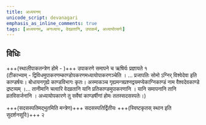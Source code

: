```yaml
---
title: अध्ययनम्
unicode_script: devanagari
emphasis_as_inline_comments: true
tags: [अध्ययनम्, अनध्यायः, वेदव्रतानि, उपाकर्म, अध्यायोत्सर्गः]
---
```


## विधिः
+++(स्थालीपाकतन्त्रेण होमे - )+++ उपाकरणे समापने च ऋषिर्यः प्रज्ञायते १  
(टीकाभ्याम् - द्विविधमुपाकरणम्काण्डोपकरणमध्यायोपाकरणञ्चेति । …
प्रजापतिः सोमो ऽग्निर् विश्वेदेवा इति काण्डर्षयः। बोधायनगृह्ये काण्डविभागः कृतः। अस्माकञ्च गृह्यमन्त्रप्रश्नद्वयमप्येकाग्निकाण्डं नाम वैश्वदेवकाण्डे द्रष्टव्यम् ।…
तानीमानि चत्वारि वेदव्रतानि यानि प्रतिकाण्डमुपाकरणानि । यानि समापनानि तानि व्रतविसर्जनानि । अध्यायोपकारणे तु सर्वेषां काण्डर्षीणां होमः ततस्सदसस्पतेः।)

+++(सदसस्पतिमद्भुतमिति मन्त्रेण)+++ सदसस्पतिर्द्वितीयः +++(स्विष्टकृतस् स्थान इति सुदर्शनसूरिः)+++ २
